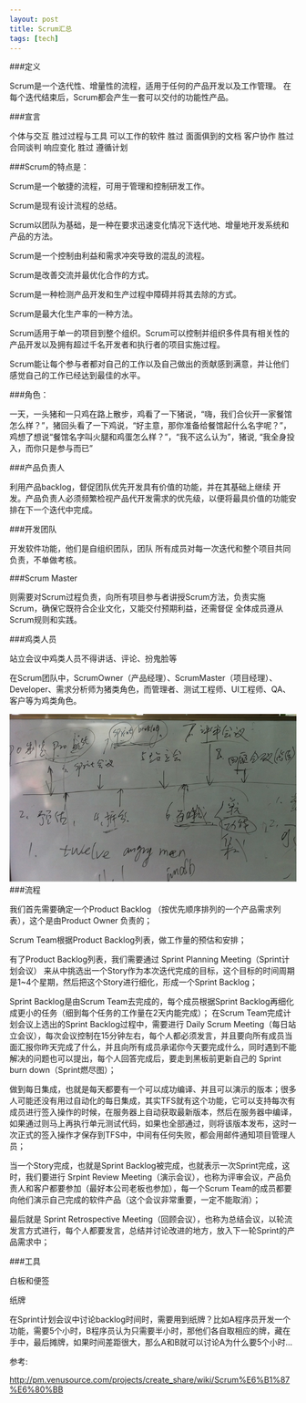 ```yaml
---
layout: post
title: Scrum汇总 
tags: [tech]
---
```


###定义

Scrum是一个迭代性、增量性的流程，适用于任何的产品开发以及工作管理。 在每个迭代结束后，Scrum都会产生一套可以交付的功能性产品。

###宣言

个体与交互 胜过过程与工具 
可以工作的软件 胜过 面面俱到的文档
客户协作 胜过 合同谈判
响应变化 胜过 遵循计划

###Scrum的特点是：

Scrum是一个敏捷的流程，可用于管理和控制研发工作。

Scrum是现有设计流程的总结。

Scrum以团队为基础，是一种在要求迅速变化情况下迭代地、增量地开发系统和产品的方法。

Scrum是一个控制由利益和需求冲突导致的混乱的流程。

Scrum是改善交流并最优化合作的方式。

Scrum是一种检测产品开发和生产过程中障碍并将其去除的方式。

Scrum是最大化生产率的一种方法。

Scrum适用于单一的项目到整个组织。Scrum可以控制并组织多件具有相关性的产品开发以及拥有超过千名开发者和执行者的项目实施过程。

Scrum能让每个参与者都对自己的工作以及自己做出的贡献感到满意，并让他们感觉自己的工作已经达到最佳的水平。

###角色：

一天，一头猪和一只鸡在路上散步，鸡看了一下猪说，“嗨，我们合伙开一家餐馆怎么样？”，猪回头看了一下鸡说，“好主意，那你准备给餐馆起什么名字呢？”，
鸡想了想说“餐馆名字叫火腿和鸡蛋怎么样？”，“我不这么认为”，猪说, “我全身投入，而你只是参与而已”

###产品负责人

利用产品backlog，督促团队优先开发具有价值的功能，并在其基础上继续 开发。产品负责人必须频繁检视产品代开发需求的优先级，以便将最具价值的功能安排在下一个迭代中完成。

###开发团队

开发软件功能，他们是自组织团队，团队 所有成员对每一次迭代和整个项目共同负责，不单做考核。

###Scrum Master

则需要对Scrum过程负责，向所有项目参与者讲授Scrum方法，负责实施Scrum，确保它既符合企业文化，又能交付预期利益，还需督促 全体成员遵从Scrum规则和实践。

###鸡类人员

站立会议中鸡类人员不得讲话、评论、扮鬼脸等

在Scrum团队中，ScrumOwner（产品经理）、ScrumMaster（项目经理）、Developer、需求分析师为猪类角色，而管理者、测试工程师、UI工程师、QA、客户等为鸡类角色。

![lspci](/images/scrum.jpg)
###流程

我们首先需要确定一个Product Backlog （按优先顺序排列的一个产品需求列表），这个是由Product Owner 负责的；

Scrum Team根据Product Backlog列表，做工作量的预估和安排；

有了Product Backlog列表，我们需要通过 Sprint Planning Meeting（Sprint计划会议） 来从中挑选出一个Story作为本次迭代完成的目标，这个目标的时间周期是1~4个星期，然后把这个Story进行细化，形成一个Sprint Backlog；

Sprint Backlog是由Scrum Team去完成的，每个成员根据Sprint Backlog再细化成更小的任务（细到每个任务的工作量在2天内能完成）；
在Scrum Team完成计划会议上选出的Sprint Backlog过程中，需要进行 Daily Scrum Meeting（每日站立会议），每次会议控制在15分钟左右，每个人都必须发言，并且要向所有成员当面汇报你昨天完成了什么，并且向所有成员承诺你今天要完成什么，同时遇到不能解决的问题也可以提出，每个人回答完成后，要走到黑板前更新自己的 Sprint burn down（Sprint燃尽图）；

做到每日集成，也就是每天都要有一个可以成功编译、并且可以演示的版本；很多人可能还没有用过自动化的每日集成，其实TFS就有这个功能，它可以支持每次有成员进行签入操作的时候，在服务器上自动获取最新版本，然后在服务器中编译，如果通过则马上再执行单元测试代码，如果也全部通过，则将该版本发布，这时一次正式的签入操作才保存到TFS中，中间有任何失败，都会用邮件通知项目管理人员；

当一个Story完成，也就是Sprint Backlog被完成，也就表示一次Sprint完成，这时，我们要进行 Srpint Review Meeting（演示会议），也称为评审会议，产品负责人和客户都要参加（最好本公司老板也参加），每一个Scrum Team的成员都要向他们演示自己完成的软件产品（这个会议非常重要，一定不能取消）；

最后就是 Sprint Retrospective Meeting（回顾会议），也称为总结会议，以轮流发言方式进行，每个人都要发言，总结并讨论改进的地方，放入下一轮Sprint的产品需求中；

###工具

白板和便签

纸牌

在Sprint计划会议中讨论backlog时间时，需要用到纸牌？比如A程序员开发一个功能，需要5个小时，B程序员认为只需要半小时，那他们各自取相应的牌，藏在手中，最后摊牌，如果时间差距很大，那么A和B就可以讨论A为什么要5个小时...


参考:

<http://pm.venusource.com/projects/create_share/wiki/Scrum%E6%B1%87%E6%80%BB>
